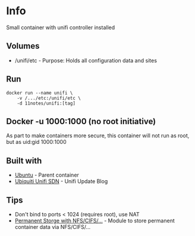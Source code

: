 # Info
Small container with unifi controller installed

## Volumes
* /unifi/etc - Purpose: Holds all configuration data and sites

## Run
```shell
docker run --name unifi \
    -v /.../etc:/unifi/etc \
    -d 11notes/unifi:[tag]
```

## Docker -u 1000:1000 (no root initiative)
As part to make containers more secure, this container will not run as root, but as uid:gid 1000:1000

## Built with
* [Ubuntu](https://hub.docker.com/_/ubuntu) - Parent container
* [Ubiquiti Unifi SDN](https://community.ubnt.com/t5/UniFi-Updates-Blog/bg-p/Blog_UniFi) - Unifi Update Blog

## Tips

* Don't bind to ports < 1024 (requires root), use NAT
* [Permanent Storge with NFS/CIFS/...](https://github.com/11notes/alpine-docker-netshare) - Module to store permanent container data via NFS/CIFS/...